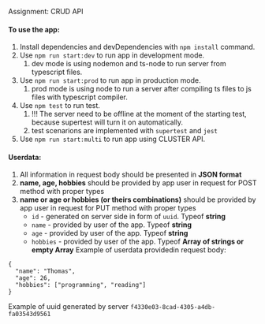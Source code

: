 Assignment: CRUD API

#### To use the app:
1. Install dependencies and devDependencies with `npm install` command.
2. Use `npm run start:dev` to run app in development mode.
   1. dev mode is using nodemon and ts-node to run server from typescript files.
3. Use `npm run start:prod` to run app in production mode.
   1. prod mode is using node to run a server after compiling ts files to js files with typescript compiler.
4. Use `npm test` to run test.
   1. !!! The server need to be offline at the moment of the starting test, because supertest will turn it on automatically.
   2. test scenarions are implemented with `supertest` and `jest`
5. Use `npm run start:multi` to run app using CLUSTER API.

#### Userdata:
1. All information in request body should be presented in **JSON format**
2. **name, age, hobbies** should be provided by app user in request for POST method with proper types
3. **name or age or hobbies (or theirs combinations)** should be provided by app user in request for PUT method with proper types
    - `id` - generated on server side in form of `uuid`. Typeof **string**
    - `name` - provided by user of the app. Typeof **string**
    - `age` - provided by user of the app. Typeof **string**
    - `hobbies` - provided by user of the app. Typeof **Array of strings or empty Array**
Example of userdata providedin request body:
```
{
  "name": "Thomas",
  "age": 26,
  "hobbies": ["programming", "reading"]
}
```
Example of uuid generated by server `f4330e03-8cad-4305-a4db-fa03543d9561`
